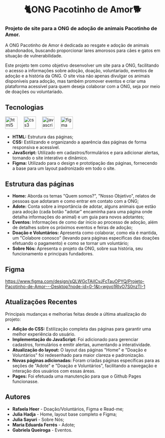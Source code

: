 <h1 align="center">🐈ONG Pacotinho de Amor🐕</h1>

 ### Projeto de site para a ONG de adoção de animais Pacotinho de Amor. 
 
 A ONG Pacotinho de Amor é dedicada ao resgate e adoção de animais abandonados, buscando proporcionar lares amorosos para cães e gatos em situação de vulnerabilidade.

 Este projeto tem como objetivo desenvolver um site para a ONG, facilitando o acesso a informações sobre adoção, doação, voluntariado, eventos de adoção e a história da ONG.
 O site visa não apenas divulgar os animais disponíveis para adoção, mas também promover eventos e criar uma plataforma acessível para quem deseja colaborar com a ONG, seja por meio de doações ou voluntariado.
 
 ## Tecnologias
 <div align="left">
  <img src="https://cdn.jsdelivr.net/gh/devicons/devicon/icons/html5/html5-original.svg" height="40" alt="html5 logo"  />
  <img width="12" />
  <img src="https://cdn.jsdelivr.net/gh/devicons/devicon/icons/css3/css3-original.svg" height="40" alt="css3 logo"  />
  <img width="12" />
  <img src="https://cdn.jsdelivr.net/gh/devicons/devicon/icons/javascript/javascript-original.svg" height="40" alt="javascript logo"  />
  <img width="12" />
  <img src="https://cdn.jsdelivr.net/gh/devicons/devicon/icons/figma/figma-original.svg" height="40" alt="figma logo"  />
  <img width="12" />
</div>

  - **HTML:** Estrutura das páginas;
  - **CSS:** Estilizando e organizando a aparência das páginas de forma responsiva e acessível.
  - **JavaScript:** Utilizado em cadastros/formulários e para adicionar alertas, tornando o site interativo e dinâmico.
  - **Figma:** Utilizado para o design e prototipação das páginas, fornecendo a base para um layout padronizado em todo o site.
  
## Estrutura das páginas
 - **Home:** Aborda os temas "Quem somos?", "Nosso Objetivo", relatos de pessoas que adotaram e como entrar em contato com a ONG;
 - **Adote:** Conta sobre a importância de adotar, alguns animais que estão para adoção (cada botão "adotar" encaminha para uma página onde detalha informações do animal) e um guia para novos adotantes;
 - **Eventos:** Informações de como dar ínicio ao processo de adoção, além de detalhes sobre os próximos eventos e feiras de adoção;
 - **Doação e Voluntários:** Apresenta como colaborar, como ela é mantida, um "Colabore conosco" (levando para páginas específicas das doações efetuando o pagamento) e como se tornar um voluntário;
 - **Sobre Nós:** Apresenta o projeto da ONG, sobre sua história, seu funcionamento e principais fundadores.

## Figma
https://www.figma.com/design/sQLWGcTAiICvJFcTauOPYQ/Projeto-Pacotinho-de-Amor---Desktop?node-id=0-1&t=wgvo1RIvO7S0nzTI-1

## Atualizações Recentes
Principais mudanças e melhorias feitas desde a última atualização do projeto:
- **Adição do CSS:** Estilização completa das páginas para garantir uma melhor experiência do usuário.
- **Implementação do JavaScript:** Foi adicionado para gerenciar cadastros, formulários e emitir alertas, aumentando a interatividade.
- **Atualização do layout:** O layout das páginas "Home" e "Doação e Voluntários" foi redesenhado para maior clareza e padronização.
- **Novas páginas adicionadas:** Foram criadas páginas específicas para as seções de "Adote" e "Doação e Voluntários", facilitando a navegação e interação dos usuários com essas áreas.
- **Pages:** Foi efetuada uma manutenção para que o Github Pages funcionasse.
 
## Autores
 - **Rafaela Heer** - Doação/Voluntários, Figma e Read-me;
 - **Julia Hadja** - Home, layout base completo e Figma;
 - **Julia Sayuri** - Sobre Nós;
 - **Maria Eduarda Ferrés** - Adote;
 - **Gabriela Queiroga** - Eventos.
